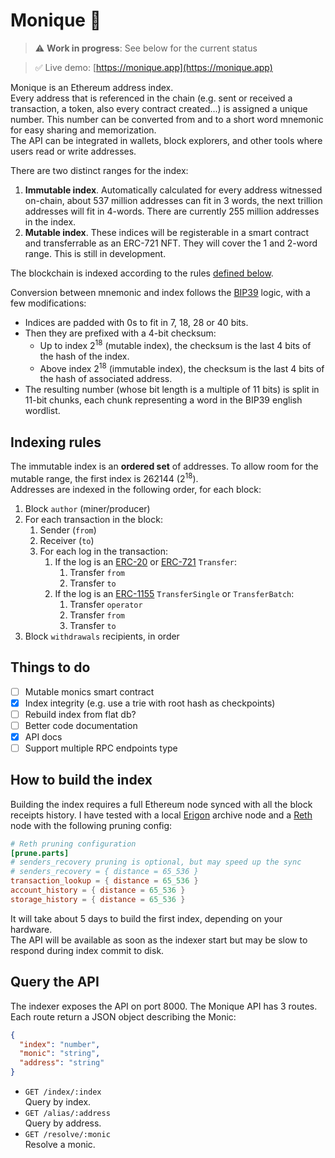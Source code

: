 # Monique 👵

> :warning: **Work in progress**: See below for the current status

> :white_check_mark: Live demo: [https://monique.app](https://monique.app)

Monique is an Ethereum address index.<br/>
Every address that is referenced in the chain (e.g. sent or received a transaction, a token, also every contract created...) is assigned a unique number. This number can be converted from and to a short word mnemonic for easy sharing and memorization.<br/>
The API can be integrated in wallets, block explorers, and other tools where users read or write addresses.

There are two distinct ranges for the index:

1. <b>Immutable index</b>. Automatically calculated for every address witnessed on-chain, about 537 million addresses can fit in 3 words, the next trillion addresses will fit in 4-words. There are currently 255 million addresses in the index.
2. <b>Mutable index</b>. These indices will be registerable in a smart contract and transferrable as an ERC-721 NFT. They will cover the 1 and 2-word range. This is still in development.

The blockchain is indexed according to the rules [defined below](#indexing-rules).

Conversion between mnemonic and index follows the [BIP39](https://github.com/bitcoin/bips/blob/master/bip-0039.mediawiki) logic, with a few modifications:

- Indices are padded with 0s to fit in 7, 18, 28 or 40 bits.
- Then they are prefixed with a 4-bit checksum:
  - Up to index 2<sup>18</sup> (mutable index), the checksum is the last 4 bits of the hash of the index.
  - Above index 2<sup>18</sup> (immutable index), the checksum is the last 4 bits of the hash of associated address.
- The resulting number (whose bit length is a multiple of 11 bits) is split in 11-bit chunks, each chunk representing a word in the BIP39 english wordlist.

## Indexing rules

The immutable index is an <b>ordered set</b> of addresses.
To allow room for the mutable range, the first index is 262144 (2<sup>18</sup>).<br/>
Addresses are indexed in the following order, for each block:

1. Block `author` (miner/producer)
2. For each transaction in the block:
   1. Sender (`from`)
   2. Receiver (`to`)
   3. For each log in the transaction:
      1. If the log is an [ERC-20](https://eips.ethereum.org/EIPS/eip-20) or [ERC-721](https://eips.ethereum.org/EIPS/eip-721) `Transfer`:
         1. Transfer `from`
         2. Transfer `to`
      2. If the log is an [ERC-1155](https://eips.ethereum.org/EIPS/eip-1155) `TransferSingle` or `TransferBatch`:
         1. Transfer `operator`
         1. Transfer `from`
         1. Transfer `to`
3. Block `withdrawals` recipients, in order

## Things to do
- [ ] Mutable monics smart contract
- [x] Index integrity (e.g. use a trie with root hash as checkpoints)
- [ ] Rebuild index from flat db?
- [ ] Better code documentation
- [x] API docs
- [ ] Support multiple RPC endpoints type

## How to build the index

Building the index requires a full Ethereum node synced with all the block receipts history. I have tested with a local [Erigon](https://github.com/ledgerwatch/erigon) archive node and a [Reth](https://github.com/paradigmxyz/reth) node with the following pruning config:

```toml
# Reth pruning configuration
[prune.parts]
# senders_recovery pruning is optional, but may speed up the sync
# senders_recovery = { distance = 65_536 }
transaction_lookup = { distance = 65_536 }
account_history = { distance = 65_536 }
storage_history = { distance = 65_536 }
``````

It will take about 5 days to build the first index, depending on your hardware. <br />
The API will be available as soon as the indexer start but may be slow to respond during index commit to disk.

## Query the API

The indexer exposes the API on port 8000. The Monique API has 3 routes. Each route return a JSON object describing the Monic:

```json
{
  "index": "number",
  "monic": "string",
  "address": "string"
}
```

- `GET /index/:index`<br/>
   Query by index.
- `GET /alias/:address`<br/>
   Query by address.
- `GET /resolve/:monic`<br/>
   Resolve a monic.